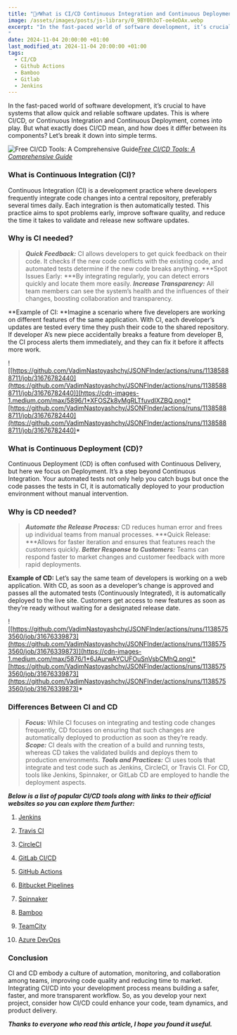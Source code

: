 ```yaml
---
title: "💁‍♂️What is CI/CD Continuous Integration and Continuous Deployment?"
image: /assets/images/posts/js-library/0_9BY0h3oT-oe4eDAx.webp
excerpt: "In the fast-paced world of software development, it’s crucial to have systems that allow quick and reliable software updates. This is where CI/CD, or Continuous Integration and Continuous Deployment, comes into play. But what exactly does CI/CD mean, and how does it differ between its components? Let’s break it down into simple terms.
"
date: 2024-11-04 20:00:00 +01:00
last_modified_at: 2024-11-04 20:00:00 +01:00
tags:
  - CI/CD
  - Github Actions
  - Bamboo
  - Gitlab
  - Jenkins
---
```


In the fast-paced world of software development, it’s crucial to have systems that allow quick and reliable software updates. This is where CI/CD, or Continuous Integration and Continuous Deployment, comes into play. But what exactly does CI/CD mean, and how does it differ between its components? Let’s break it down into simple terms.

![[Free CI/CD Tools: A Comprehensive Guide](https://www.google.com/url?sa=i&url=https%3A%2F%2Fapidog.com%2Fblog%2Ffree-ci-cd-tools-a-comprehensive-guide%2F&psig=AOvVaw0n_Q4Q7Pv9thl1peCEX7ia&ust=1729055551712000&source=images&cd=vfe&opi=89978449&ved=0CBcQjhxqFwoTCPj5koTQj4kDFQAAAAAdAAAAABAE)](https://cdn-images-1.medium.com/max/2400/0*OnzP_7IgfjwFIHwN.png)*[Free CI/CD Tools: A Comprehensive Guide](https://www.google.com/url?sa=i&url=https%3A%2F%2Fapidog.com%2Fblog%2Ffree-ci-cd-tools-a-comprehensive-guide%2F&psig=AOvVaw0n_Q4Q7Pv9thl1peCEX7ia&ust=1729055551712000&source=images&cd=vfe&opi=89978449&ved=0CBcQjhxqFwoTCPj5koTQj4kDFQAAAAAdAAAAABAE)*

### What is Continuous Integration (CI)?

Continuous Integration (CI) is a development practice where developers frequently integrate code changes into a central repository, preferably several times daily. Each integration is then automatically tested. This practice aims to spot problems early, improve software quality, and reduce the time it takes to validate and release new software updates.

### Why is CI needed?
> ***Quick Feedback:*** CI allows developers to get quick feedback on their code. It checks if the new code conflicts with the existing code, and automated tests determine if the new code breaks anything.
***Spot Issues Early: ***By integrating regularly, you can detect errors quickly and locate them more easily.
***Increase Transparency:*** All team members can see the system’s health and the influences of their changes, boosting collaboration and transparency.

**Example of CI:
**Imagine a scenario where five developers are working on different features of the same application. With CI, each developer’s updates are tested every time they push their code to the shared repository. If developer A’s new piece accidentally breaks a feature from developer B, the CI process alerts them immediately, and they can fix it before it affects more work.

![[https://github.com/VadimNastoyashchy/JSONFInder/actions/runs/11385888711/job/31676782440](https://github.com/VadimNastoyashchy/JSONFInder/actions/runs/11385888711/job/31676782440)](https://cdn-images-1.medium.com/max/5896/1*XFOSZk8vMgRLTfuvdIXZBQ.png)*[https://github.com/VadimNastoyashchy/JSONFInder/actions/runs/11385888711/job/31676782440](https://github.com/VadimNastoyashchy/JSONFInder/actions/runs/11385888711/job/31676782440)*

### What is Continuous Deployment (CD)?

Continuous Deployment (CD) is often confused with Continuous Delivery, but here we focus on Deployment. It’s a step beyond Continuous Integration. Your automated tests not only help you catch bugs but once the code passes the tests in CI, it is automatically deployed to your production environment without manual intervention.

### Why is CD needed?
> ***Automate the Release Process:*** CD reduces human error and frees up individual teams from manual processes.
***Quick Release: ***Allows for faster iteration and ensures that features reach the customers quickly.
***Better Response to Customers:*** Teams can respond faster to market changes and customer feedback with more rapid deployments.

**Example of CD:**
Let’s say the same team of developers is working on a web application. With CD, as soon as a developer’s change is approved and passes all the automated tests (Continuously Integrated), it is automatically deployed to the live site. Customers get access to new features as soon as they’re ready without waiting for a designated release date.

![[https://github.com/VadimNastoyashchy/JSONFInder/actions/runs/11385753560/job/31676339873](https://github.com/VadimNastoyashchy/JSONFInder/actions/runs/11385753560/job/31676339873)](https://cdn-images-1.medium.com/max/5876/1*6JAurwAYCUFOuSnVsbCMhQ.png)*[https://github.com/VadimNastoyashchy/JSONFInder/actions/runs/11385753560/job/31676339873](https://github.com/VadimNastoyashchy/JSONFInder/actions/runs/11385753560/job/31676339873)*

### Differences Between CI and CD
> ***Focus:*** While CI focuses on integrating and testing code changes frequently, CD focuses on ensuring that such changes are automatically deployed to production as soon as they’re ready.
***Scope:*** CI deals with the creation of a build and running tests, whereas CD takes the validated builds and deploys them to production environments.
***Tools and Practices:*** CI uses tools that integrate and test code such as Jenkins, CircleCI, or Travis CI. For CD, tools like Jenkins, Spinnaker, or GitLab CD are employed to handle the deployment aspects.

***Below is a list of popular CI/CD tools along with links to their official websites so you can explore them further:***

1. [Jenkins](https://www.jenkins.io/)

2. [Travis CI](https://www.travis-ci.com/)

3. [CircleCI](https://circleci.com/)

4. [GitLab CI/CD](https://about.gitlab.com/stages-devops-lifecycle/continuous-integration/)

5. [GitHub Actions](https://github.com/features/actions)

6. [Bitbucket Pipelines](https://bitbucket.org/product/features/pipelines)

7. [Spinnaker](https://spinnaker.io/)

8. [Bamboo](https://www.atlassian.com/software/bamboo)

9. [TeamCity](https://www.jetbrains.com/teamcity/)

10. [Azure DevOps](https://azure.microsoft.com/en-us/services/devops/)

### Conclusion

CI and CD embody a culture of automation, monitoring, and collaboration among teams, improving code quality and reducing time to market. Integrating CI/CD into your development process means building a safer, faster, and more transparent workflow. So, as you develop your next project, consider how CI/CD could enhance your code, team dynamics, and product delivery.

***Thanks to everyone who read this article, I hope you found it useful.***